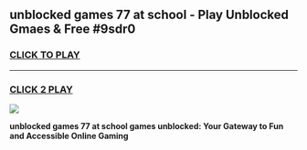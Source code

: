 
## unblocked games 77 at school - Play Unblocked Gmaes & Free #9sdr0
<h3>
<a href="https://news.freeplayer.one?title=unblocked_games_77_at_school&ref=26F">CLICK TO PLAY</a></h3>
<hr>

<h3>
<a href="https://news.freeplayer.one?title=unblocked_games_77_at_school&ref=26F">CLICK 2 PLAY</a>
  
</h3>

<a href="https://news.freeplayer.one?title=unblocked_games_77_at_school&ref=26F/"><img src="https://clearcache.store/games.png"></a>


**unblocked games 77 at school games unblocked: Your Gateway to Fun and Accessible Online Gaming**
